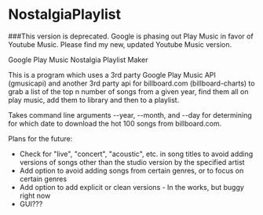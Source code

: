 # NostalgiaPlaylist

###This version is deprecated. Google is phasing out Play Music in favor of Youtube Music. Please find my new, updated Youtube Music version.

Google Play Music Nostalgia Playlist Maker

This is a program which uses a 3rd party Google Play Music API (gmusicapi) and another 3rd party api
for billboard.com (billboard-charts) to grab a list of the top n number of songs from a given year,
find them all on play music, add them to library and then to a playlist.

Takes command line arguments --year, --month, and --day for determining for which date to download the hot 100 songs from billboard.com.

Plans for the future:
+ Check for "live", "concert", "acoustic", etc. in song titles to avoid adding versions of songs other than the studio version by the specified artist
+ Add option to avoid adding songs from certain genres, or to focus on certain genres
+ Add option to add explicit or clean versions - In the works, but buggy right now
+ GUI???
